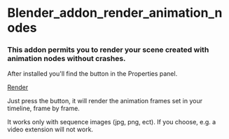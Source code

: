 # Blender_addon_render_animation_nodes


<h3>This addon permits you to render your scene created with animation nodes without crashes.</h3>


After installed you'll find the button in the Properties panel.

[Render](https://user-images.githubusercontent.com/36954046/125072131-77009d80-e0ba-11eb-8493-9703da0a6f0b.png)

Just press the button, it will render the animation frames set in your timeline, frame by frame.

It works only with sequence images (jpg, png, ect). If you choose, e.g. a video extension will not work.
